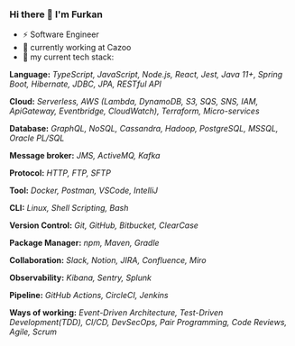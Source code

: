 ### Hi there 👋 I'm Furkan

- ⚡ Software Engineer
- 🔭 currently working at Cazoo
- 🌱 my current tech stack: 

**Language:** *TypeScript, JavaScript, Node.js, React, Jest, Java 11+, Spring Boot, Hibernate, JDBC, JPA, RESTful API*

**Cloud:** *Serverless, AWS (Lambda, DynamoDB, S3, SQS, SNS, IAM, ApiGateway, Eventbridge, CloudWatch), Terraform, Micro-services*

**Database:** *GraphQL, NoSQL, Cassandra, Hadoop, PostgreSQL, MSSQL, Oracle PL/SQL*

**Message broker:** *JMS, ActiveMQ, Kafka*

**Protocol:** *HTTP, FTP, SFTP*

**Tool:** *Docker, Postman, VSCode, IntelliJ*

**CLI:** *Linux, Shell Scripting, Bash*

**Version Control:** *Git, GitHub, Bitbucket, ClearCase*

**Package Manager:** *npm, Maven, Gradle*

**Collaboration:** *Slack, Notion, JIRA, Confluence, Miro*

**Observability:** *Kibana, Sentry, Splunk*

**Pipeline:**  *GitHub Actions, CircleCI, Jenkins*

**Ways of working:** *Event-Driven Architecture, Test-Driven Development(TDD), CI/CD, DevSecOps, Pair Programming, Code Reviews, Agile, Scrum*
